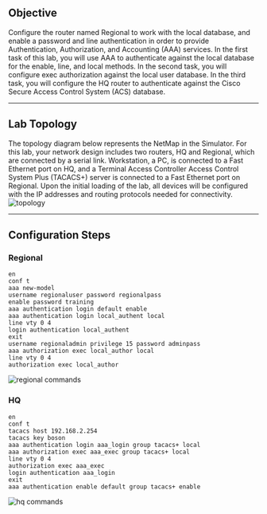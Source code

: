 ## Objective
Configure the router named Regional to work with the local database, and enable a password and line authentication in order to provide Authentication, Authorization, and Accounting (AAA) services. In the first task of this lab, you will use AAA to authenticate against the local database for the enable, line, and local methods. In the second task, you will configure exec authorization against the local user database. In the third task, you will configure the HQ router to authenticate against the Cisco Secure Access Control System (ACS) database.

---

## Lab Topology
The topology diagram below represents the NetMap in the Simulator. For this lab, your network design includes two routers, HQ and Regional, which are connected by a serial link. Workstation, a PC, is connected to a Fast Ethernet port on HQ, and a Terminal Access Controller Access Control System Plus (TACACS+) server is connected to a Fast Ethernet port on Regional. Upon the initial loading of the lab, all devices will be configured with the IP addresses and routing protocols needed for connectivity.
![topology](https://github.com/nickbruggen90/Boson-Network-Labs/blob/main/Images/Screenshot%202025-05-19%20074657.png)

---

## Configuration Steps
### Regional
```cisco
en
conf t
aaa new-model
username regionaluser password regionalpass
enable password training
aaa authentication login default enable
aaa authentication login local_authent local
line vty 0 4
login authentication local_authent
exit
username regionaladmin privilege 15 password adminpass
aaa authorization exec local_author local
line vty 0 4
authorization exec local_author
```
![regional commands](https://github.com/nickbruggen90/Boson-Network-Labs/blob/main/Images/Screenshot%202025-05-19%20075014.png)

### HQ
```cisco
en
conf t
tacacs host 192.168.2.254
tacacs key boson
aaa authentication login aaa_login group tacacs+ local
aaa authorization exec aaa_exec group tacacs+ local
line vty 0 4
authorization exec aaa_exec
login authentication aaa_login
exit
aaa authentication enable default group tacacs+ enable
```
![hq commands](https://github.com/nickbruggen90/Boson-Network-Labs/blob/main/Images/Screenshot%202025-05-19%20075301.png)

